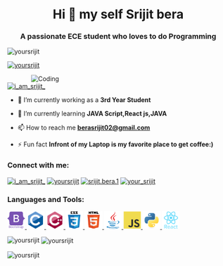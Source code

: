 <h1 align="center">Hi 👋 my self Srijit bera</h1>
<h3 align="center">A passionate ECE student who loves to do Programming</h3>

<p align="left"> <img src="https://komarev.com/ghpvc/?username=yoursrijit&label=Profile%20views&color=0e75b6&style=flat" alt="yoursrijit" /> </p>

<p align="left"> <a href="https://github.com/ryo-ma/github-profile-trophy"><img src="https://github-profile-trophy.vercel.app/?username=yoursrijit" alt="yoursrijit" /></a> </p>
<img align="right" alt="Coding" width="450" src="https://cdn.dribbble.com/users/1162077/screenshots/3848914/programmer.gif">


<p align="left"> <a href="https://twitter.com/i_am_srijit_" target="blank"><img src="https://img.shields.io/twitter/follow/i_am_srijit_?logo=twitter&style=for-the-badge" alt="i_am_srijit_" /></a> </p>

- 🔭 I’m currently working as a **3rd Year Student**

- 🌱 I’m currently learning **JAVA Script,React js,JAVA**

- 📫 How to reach me **berasrijit02@gmail.com**

- ⚡ Fun fact **Infront of my Laptop is my favorite place to get coffee:)**

<h3 align="left">Connect with me:</h3>
<p align="left">
<a href="https://twitter.com/i_am_srijit_" target="blank"><img align="center" src="https://raw.githubusercontent.com/rahuldkjain/github-profile-readme-generator/master/src/images/icons/Social/twitter.svg" alt="i_am_srijit_" height="30" width="40" /></a>
<a href="https://codesandbox.com/yoursrijit" target="blank"><img align="center" src="https://raw.githubusercontent.com/rahuldkjain/github-profile-readme-generator/master/src/images/icons/Social/codesandbox.svg" alt="yoursrijit" height="30" width="40" /></a>
<a href="https://fb.com/srijit.bera.1" target="blank"><img align="center" src="https://raw.githubusercontent.com/rahuldkjain/github-profile-readme-generator/master/src/images/icons/Social/facebook.svg" alt="srijit.bera.1" height="30" width="40" /></a>
<a href="https://instagram.com/your_srijit" target="blank"><img align="center" src="https://raw.githubusercontent.com/rahuldkjain/github-profile-readme-generator/master/src/images/icons/Social/instagram.svg" alt="your_srijit" height="30" width="40" /></a>
</p>

<h3 align="left">Languages and Tools:</h3>
<p align="left"> <a href="https://getbootstrap.com" target="_blank" rel="noreferrer"> <img src="https://raw.githubusercontent.com/devicons/devicon/master/icons/bootstrap/bootstrap-plain-wordmark.svg" alt="bootstrap" width="40" height="40"/> </a> <a href="https://www.cprogramming.com/" target="_blank" rel="noreferrer"> <img src="https://raw.githubusercontent.com/devicons/devicon/master/icons/c/c-original.svg" alt="c" width="40" height="40"/> </a> <a href="https://www.w3schools.com/cpp/" target="_blank" rel="noreferrer"> <img src="https://raw.githubusercontent.com/devicons/devicon/master/icons/cplusplus/cplusplus-original.svg" alt="cplusplus" width="40" height="40"/> </a> <a href="https://www.w3schools.com/css/" target="_blank" rel="noreferrer"> <img src="https://raw.githubusercontent.com/devicons/devicon/master/icons/css3/css3-original-wordmark.svg" alt="css3" width="40" height="40"/> </a> <a href="https://www.w3.org/html/" target="_blank" rel="noreferrer"> <img src="https://raw.githubusercontent.com/devicons/devicon/master/icons/html5/html5-original-wordmark.svg" alt="html5" width="40" height="40"/> </a> <a href="https://www.java.com" target="_blank" rel="noreferrer"> <img src="https://raw.githubusercontent.com/devicons/devicon/master/icons/java/java-original.svg" alt="java" width="40" height="40"/> </a> <a href="https://developer.mozilla.org/en-US/docs/Web/JavaScript" target="_blank" rel="noreferrer"> <img src="https://raw.githubusercontent.com/devicons/devicon/master/icons/javascript/javascript-original.svg" alt="javascript" width="40" height="40"/> </a> <a href="https://www.python.org" target="_blank" rel="noreferrer"> <img src="https://raw.githubusercontent.com/devicons/devicon/master/icons/python/python-original.svg" alt="python" width="40" height="40"/> </a> <a href="https://reactjs.org/" target="_blank" rel="noreferrer"> <img src="https://raw.githubusercontent.com/devicons/devicon/master/icons/react/react-original-wordmark.svg" alt="react" width="40" height="40"/> </a> </p>

<p><img align="left" src="https://github-readme-stats.vercel.app/api/top-langs?username=yoursrijit&show_icons=true&locale=en&layout=compact" alt="yoursrijit" /></p>

<p>&nbsp;<img align="center" src="https://github-readme-stats.vercel.app/api?username=yoursrijit&show_icons=true&locale=en" alt="yoursrijit" /></p>

<p><img align="center" src="https://github-readme-streak-stats.herokuapp.com/?user=yoursrijit&" alt="yoursrijit" /></p>
